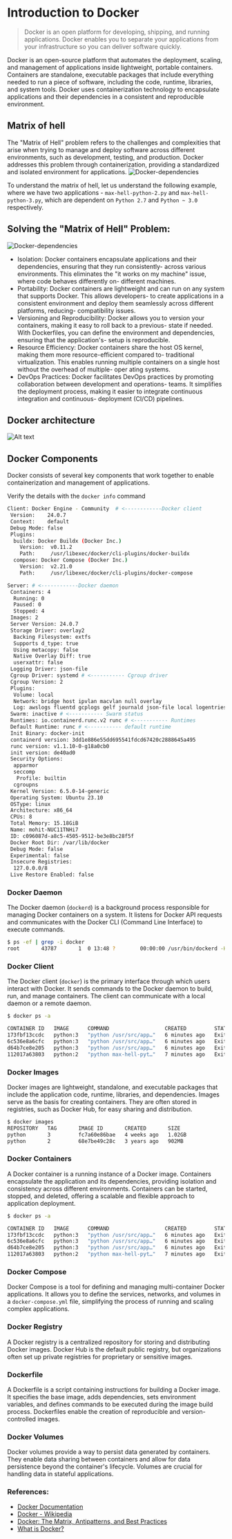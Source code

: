 # Introduction to Docker


> Docker is an open platform for developing, shipping, and running applications. Docker enables you to separate your applications from your infrastructure so you can deliver software quickly.

Docker is an open-source platform that automates the deployment, scaling, and management of applications inside lightweight, portable containers. Containers are standalone, executable packages that include everything needed to run a piece of software, including the code, runtime, libraries, and system tools. Docker uses containerization technology to encapsulate applications and their dependencies in a consistent and reproducible environment.


## Matrix of hell

The "Matrix of Hell" problem refers to the challenges and complexities that arise when trying to manage and deploy software across different environments, such as development, testing, and production. Docker addresses this problem through containerization, providing a standardized and isolated environment for applications.
![Docker-dependencies](../assets/images/matrix-of-hell.png)

To understand the matrix of hell, let us understand the following example, where we have two applications - `max-hell-python-2.py` and `max-hell-python-3.py`, which are dependent on `Python 2.7` and `Python ~ 3.0` respectively.



## Solving the "Matrix of Hell" Problem:

![Docker-dependencies](../assets/images/docker-matrix-of-hell.png)

- Isolation: Docker containers encapsulate applications and their dependencies, ensuring that they run consistently- across various environments. This eliminates the "it works on my machine" issue, where code behaves differently on- different machines.
- Portability: Docker containers are lightweight and can run on any system that supports Docker. This allows developers- to create applications in a consistent environment and deploy them seamlessly across different platforms, reducing- compatibility issues.
- Versioning and Reproducibility: Docker allows you to version your containers, making it easy to roll back to a previous- state if needed. With Dockerfiles, you can define the environment and dependencies, ensuring that the application's- setup is reproducible.
- Resource Efficiency: Docker containers share the host OS kernel, making them more resource-efficient compared to- traditional virtualization. This enables running multiple containers on a single host without the overhead of multiple- oper
ating systems.
- DevOps Practices: Docker facilitates DevOps practices by promoting collaboration between development and operations- teams. It simplifies the deployment process, making it easier to integrate continuous integration and continuous- deployment (CI/CD) pipelines.


## Docker architecture

![Alt text](image-2.png)




## Docker Components

Docker consists of several key components that work together to enable containerization and management of applications.

Verify the details with the `docker info` command


```bash
Client: Docker Engine - Community  # <------------Docker client
 Version:    24.0.7
 Context:    default
 Debug Mode: false
 Plugins:
  buildx: Docker Buildx (Docker Inc.)
    Version:  v0.11.2
    Path:     /usr/libexec/docker/cli-plugins/docker-buildx
  compose: Docker Compose (Docker Inc.)
    Version:  v2.21.0
    Path:     /usr/libexec/docker/cli-plugins/docker-compose

Server: # <------------Docker daemon
 Containers: 4
  Running: 0
  Paused: 0
  Stopped: 4
 Images: 2
 Server Version: 24.0.7
 Storage Driver: overlay2
  Backing Filesystem: extfs
  Supports d_type: true
  Using metacopy: false
  Native Overlay Diff: true
  userxattr: false
 Logging Driver: json-file
 Cgroup Driver: systemd # <----------- Cgroup driver
 Cgroup Version: 2
 Plugins:
  Volume: local
  Network: bridge host ipvlan macvlan null overlay
  Log: awslogs fluentd gcplogs gelf journald json-file local logentries splunk syslog
 Swarm: inactive # <----------- Swarm status
 Runtimes: io.containerd.runc.v2 runc # <----------- Runtimes
 Default Runtime: runc # <----------- default runtime
 Init Binary: docker-init
 containerd version: 3dd1e886e55dd695541fdcd67420c2888645a495
 runc version: v1.1.10-0-g18a0cb0
 init version: de40ad0
 Security Options:
  apparmor
  seccomp
   Profile: builtin
  cgroupns
 Kernel Version: 6.5.0-14-generic
 Operating System: Ubuntu 23.10
 OSType: linux
 Architecture: x86_64
 CPUs: 8
 Total Memory: 15.18GiB
 Name: mohit-NUC11TNHi7
 ID: c096087d-a8c5-4505-9512-be3e8bc28f5f
 Docker Root Dir: /var/lib/docker
 Debug Mode: false
 Experimental: false
 Insecure Registries:
  127.0.0.0/8
 Live Restore Enabled: false

```



### Docker Daemon

The Docker daemon (`dockerd`) is a background process responsible for managing Docker containers on a system. It listens for Docker API requests and communicates with the Docker CLI (Command Line Interface) to execute commands.

```bash
$ ps -ef | grep -i docker
root       43787       1  0 13:48 ?        00:00:00 /usr/bin/dockerd -H fd:// --containerd=/run/containerd/containerd.sock
```
### Docker Client

The Docker client (`docker`) is the primary interface through which users interact with Docker. It sends commands to the Docker daemon to build, run, and manage containers. The client can communicate with a local daemon or a remote daemon.

```bash
$ docker ps -a

CONTAINER ID   IMAGE      COMMAND                  CREATED         STATUS                     PORTS     NAMES
173fbf13ccdc   python:3   "python /usr/src/app…"   6 minutes ago   Exited (2) 6 minutes ago             angry_blackburn
6c536e8a6cfc   python:3   "python /usr/src/app…"   6 minutes ago   Exited (2) 6 minutes ago             zealous_elbakyan
d64b7ce8e205   python:3   "python /usr/src/app…"   6 minutes ago   Exited (2) 6 minutes ago             infallible_cray
112017a63803   python:2   "python max-hell-pyt…"   7 minutes ago   Exited (2) 7 minutes ago             quirky_shamir

```

### Docker Images

Docker images are lightweight, standalone, and executable packages that include the application code, runtime, libraries, and dependencies. Images serve as the basis for creating containers. They are often stored in registries, such as Docker Hub, for easy sharing and distribution.

```bash
$ docker images
REPOSITORY   TAG       IMAGE ID       CREATED       SIZE
python       3         fc7a60e86bae   4 weeks ago   1.02GB
python       2         68e7be49c28c   3 years ago   902MB

```

### Docker Containers

A Docker container is a running instance of a Docker image. Containers encapsulate the application and its dependencies, providing isolation and consistency across different environments. Containers can be started, stopped, and deleted, offering a scalable and flexible approach to application deployment.

```bash
$ docker ps -a

CONTAINER ID   IMAGE      COMMAND                  CREATED         STATUS                     PORTS     NAMES
173fbf13ccdc   python:3   "python /usr/src/app…"   6 minutes ago   Exited (2) 6 minutes ago             angry_blackburn
6c536e8a6cfc   python:3   "python /usr/src/app…"   6 minutes ago   Exited (2) 6 minutes ago             zealous_elbakyan
d64b7ce8e205   python:3   "python /usr/src/app…"   6 minutes ago   Exited (2) 6 minutes ago             infallible_cray
112017a63803   python:2   "python max-hell-pyt…"   7 minutes ago   Exited (2) 7 minutes ago             quirky_shamir

```

### Docker Compose

Docker Compose is a tool for defining and managing multi-container Docker applications. It allows you to define the services, networks, and volumes in a `docker-compose.yml` file, simplifying the process of running and scaling complex applications.

### Docker Registry

A Docker registry is a centralized repository for storing and distributing Docker images. Docker Hub is the default public registry, but organizations often set up private registries for proprietary or sensitive images.

### Dockerfile

A Dockerfile is a script containing instructions for building a Docker image. It specifies the base image, adds dependencies, sets environment variables, and defines commands to be executed during the image build process. Dockerfiles enable the creation of reproducible and version-controlled images.

### Docker Volumes

Docker volumes provide a way to persist data generated by containers. They enable data sharing between containers and allow for data persistence beyond the container's lifecycle. Volumes are crucial for handling data in stateful applications.

 

### References:

- [Docker Documentation](https://docs.docker.com/)
- [Docker - Wikipedia](https://en.wikipedia.org/wiki/Docker_(software))
- [Docker: The Matrix, Antipatterns, and Best Practices](https://www.docker.com/blog/docker-the-matrix-antipatterns-and-best-practices/)
- [What is Docker?](https://opensource.com/resources/what-docker)